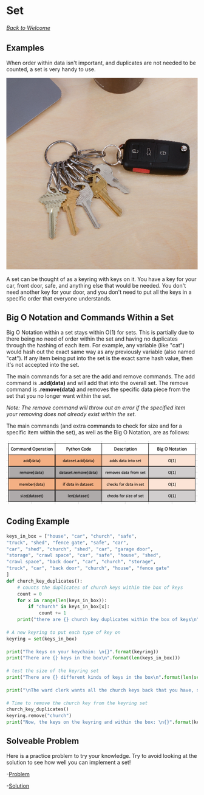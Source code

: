 # **Set**
###### [Back to Welcome](0-Welcome.md)
## **Examples**
When order within data isn't important, and duplicates are not needed to be counted, a set is very handy to use.

![](images/KeyRing512x512.png)

A set can be thought of as a keyring with keys on it. You have a key for your car, front door, safe, and anything else that would be needed. You don't need another key for your door, and you don't need to put all the keys in a specific order that everyone understands.

## **Big O Notation and Commands Within a Set**
Big O Notation within a set stays within O(1) for sets. This is partially due to there being no need of order within the set and having no duplicates through the hashing of each item. For example, any variable (like "cat") would hash out the exact same way as any previously variable (also named "cat"). If any item being put into the set is the exact same hash value, then it's not accepted into the set. 

The main commands for a set are the add and remove commands. The add command is **.add(data)** and will add that into the overall set. The remove command is **.remove(data)** and removes the specific data piece from the set that you no longer want within the set.

*Note: The remove command will throw out an error if the specified item your removing does not already exist within the set.*

The main commands (and extra commands to check for size and for a specific item within the set), as well as the Big O Notation, are as follows:

![](images/Set_Commands512x512.png)

## **Coding Example**

```python
keys_in_box = ["house", "car", "church", "safe",
"truck", "shed", "fence gate", "safe", "car",
"car", "shed", "church", "shed", "car", "garage door", 
"storage", "crawl space", "car", "safe", "house", "shed",
"crawl space", "back door", "car", "church", "storage",
"truck", "car", "back door", "church", "house", "fence gate"
]
def church_key_duplicates():
    # counts the duplicates of church keys within the box of keys
    count = 0
    for x in range(len(keys_in_box)):
        if "church" in keys_in_box[x]:
            count += 1
    print("there are {} church key duplicates within the box of keys\n".format(count))

# A new keyring to put each type of key on
keyring = set(keys_in_box)

print("The keys on your keychain: \n{}".format(keyring))
print("There are {} keys in the box\n".format(len(keys_in_box)))

# test the size of the keyring set
print("There are {} different kinds of keys in the box\n".format(len(set(keys_in_box))))

print("\nThe ward clerk wants all the church keys back that you have, so let's remove it off the keyring\n")

# Time to remove the church key from the keyring set
church_key_duplicates()
keyring.remove("church")
print("Now, the keys on the keyring and within the box: \n{}".format(keyring))
```
## **Solveable Problem**
Here is a practice problem to try your knowledge. Try to avoid looking at the solution to see how well you can implement a set!

-[Problem](PythonStuff/02_setProblem.py)

-[Solution](PythonStuff/02_setSolution.py)